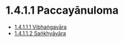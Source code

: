 # 1.4.1.1 Paccayānuloma

* [1.4.1.1.1 Vibhaṅgavāra](1.4.1.1/1.4.1.1.1.md)
* [1.4.1.1.2 Saṅkhyāvāra](1.4.1.1/1.4.1.1.2.md)

